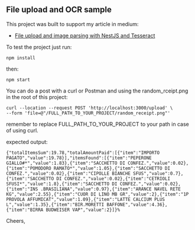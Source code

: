 ## File upload and OCR sample

This project was built to support my article in medium:

- [File upload and image parsing with NestJS and Tesseract](https://makinhs.medium.com/file-upload-and-image-parsing-with-nestjs-and-tesseract-cc74355a21ce)

To test the project just run:

```
npm install
```

then:

```
npm start
```

You can do a post with a curl or Postman and using the random_rceipt.png in the root of this project:

```
curl --location --request POST 'http://localhost:3000/upload' \
--form 'file=@"/FULL_PATH_TO_YOUR_PROJECT/random_receipt.png"'
```

remember to replace FULL_PATH_TO_YOUR_PROJECT to your path in case of using curl.

expected output:

```
{"totalItemsSum":19.78,"totalAmountPaid":[{"item":"IMPORTO PAGATO","value":19.78}],"itemsFound":[{"item":"PEPERONE GIALLO#*","value":1.83},{"item":"SACCHETTO DI CONFEZ.","value":0.02},{"item":"POMODORO RAMATO*","value":1.05},{"item":"SACCHETTO DI CONFEZ.","value":0.02},{"item":"CIPOLLE BIANCHE SFUS","value":0.7},{"item":"SACCHETTO DI CONFEZ.","value":0.02},{"item":"CETRIOLI SFUSI*","value":1.8},{"item":"SACCHETTO DI CONFEZ.","value":0.02},{"item":"INS .BRASILIANA","value":0.97},{"item":"ARANCE NAVEL RETE KG","value":2.55},{"item":"CUOR DI LINO MB GR","value":2},{"item":"1P PROVOLA AFFUMICAT","value":1.09},{"item":"LATTE CALCIUM PLUS L","value":1.35},{"item":"BIR.MORETTI BAFFONE","value":4.36},{"item":"BIRRA BUDWEISER VAP","value":2}]}% 
```


Cheers,

